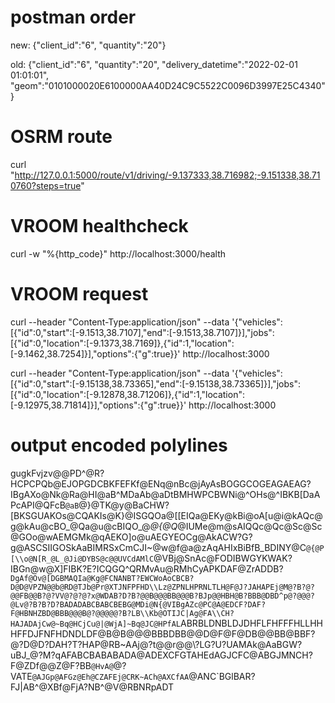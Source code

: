 # postman order
new:
{"client_id":"6",
"quantity":"20"}

old:
{"client_id":"6",
"quantity":"20",
"delivery_datetime":"2022-02-01 01:01:01",
"geom":"0101000020E6100000AA40D24C9C5522C0096D3997E25C4340"}


# OSRM route
curl "http://127.0.0.1:5000/route/v1/driving/-9.137333,38.716982;-9.151338,38.710760?steps=true"

# VROOM healthcheck
curl -w "%{http_code}" http://localhost:3000/health

# VROOM request
curl --header "Content-Type:application/json" --data '{"vehicles":[{"id":0,"start":[-9.1513,38.7107],"end":[-9.1513,38.7107]}],"jobs":[{"id":0,"location":[-9.1373,38.7169]},{"id":1,"location":[-9.1462,38.7254]}],"options":{"g":true}}' http://localhost:3000

curl --header "Content-Type:application/json" --data '{"vehicles":[{"id":0,"start":[-9.15138,38.73365],"end":[-9.15138,38.73365]}],"jobs":[{"id":0,"location":[-9.12878,38.71206]},{"id":1,"location":[-9.12975,38.71814]}],"options":{"g":true}}' http://localhost:3000



# output encoded polylines
gugkFvjzv@@PD^@R?HCPCPQb@EJOPGDCBKFEFKf@ENq@nBc@jAyAsBOGGCOGEAGAEAG?IBgAXo@Nk@Ra@HI@aB^MDaAb@aDtBMHWPCBWNi@^OHs@^IBKB[DaAPcAPI@QFcB`@aB`@}@TK@y@BaCHW?[BKSGUAKOs@CQAKIs@K}@ISGQOa@[[EIQa@EKy@kBi@oA[u@i@kAQc@g@kAu@cBO_@Qa@u@cBIQO_@_@{@Q_@IUMe@m@sAIQQc@Qc@Sc@Sc@GOo@wAEMGMk@qAEKO]o@uAEGYEOCg@AkACW?G?g@ASCSIIGOSkAaBIMRSxCmCJI~@w@f@a@zAqAHIxBiBfB_BDINY@C`@{@P[\\o@N[R_@L_@Ji@DYBS@c@@UVCdAMlC`@VBj@SnAc@FODIBWGYKWAK?IBGn@w@X]FIBK?E?ICQGQ^QRMvAu@RMhCyAPKDAF@ZrADDB?`DgAf@Ov@[DGBMAQIa@Kg@FCNANBT?EWCWoAoCBCB?D@D@VPZN@@b@RD@TJb@Pr@XTJNFPFHD\\Lz@ZPNLHPRNLTLH@F@J?JAHAPEj@M@?B?@?@@FB@@B?@?VV@?@?@?x@WDAB?D?B?@@B@@@BB@@@B?BJp@@HBH@B?BBB@DBD^p@?@@@?@Lv@?B?B?D?BADADABCBABCBEBG@MDi@N{@VIBgAZc@PC@A@EDCF?DAF?F@HBNHZBD@BBB@@@B@?@@@@@?B?LB\\Kb@OTIJC|Ag@FA\\CH?HAJADAjCw@~Bq@HCjCu@|@WjA]~Bq@JC@HPfAL`ABRBLDNBLDJDHFLFHFFFHLLHHHFFDJFNFHDNDLDF@B@B@@@BBBDBB@@D@F@F@DB@@BB@BBF?@?D@D?DAH?T?HAP@RB~AAj@?t@@r@@\\?LG?U?UAMAk@AaBGW?uBJ_@?M?qAFABCBABABADA@ADEXCFGTAHEdAGJCFC@ABGJMNCH?F@ZDf@@Z@F?BB`@HvA@`@?VATE`@AJGp@AFGz@Eh@CZAFEj@CRK~ACh@AXCfAA`@ANC`BGlBAR?FJ|AB^@XBf@FjA?NB^@V@RBNRpADT
